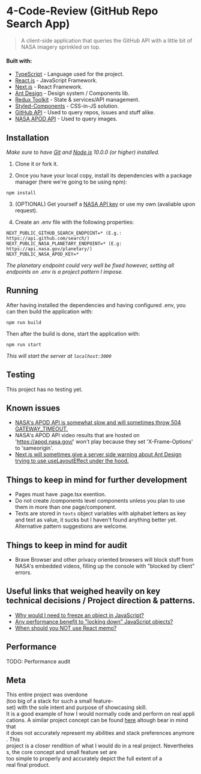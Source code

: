 # 4-Code-Review (GitHub Repo Search App)

> A client-side application that queries the GitHub API with a little bit of NASA imagery sprinkled on top.

#### Built with:

-   [TypeScript](https://www.typescriptlang.org/) - Language used for the project.
-   [React.js](https://nodejs.org/en/) - JavaScript Framework.
-   [Next.js](https://nextjs.org/) - React Framework.
-   [Ant Design](https://ant.design/) - Design system / Components lib.
-   [Redux Toolkit](https://redux-toolkit.js.org/) - State & services/API management.
-   [Styled-Components](https://styled-components.com/) - CSS-in-JS solution.
-   [GitHub API](https://docs.github.com/en/rest) - Used to query repos, issues and stuff alike.
-   [NASA APOD API](https://github.com/nasa/apod-api) - Used to query images.

## Installation

_Make sure to have [Git](http://git-scm.com/) and [Node.js](http://nodejs.org/) 10.0.0 (or higher) installed._

1. Clone it or fork it.

2. Once you have your local copy, install its dependencies with a package manager (here we're going to be using npm):

```
npm install
```

3. (OPTIONAL) Get yourself a [NASA API key](https://api.nasa.gov/) or use my own (avaliable upon request).

4. Create an .env file with the following properties:

```
NEXT_PUBLIC_GITHUB_SEARCH_ENDPOINT=* (E.g.: https://api.github.com/search/)
NEXT_PUBLIC_NASA_PLANETARY_ENDPOINT=* (E.g: https://api.nasa.gov/planetary/)
NEXT_PUBLIC_NASA_APOD_KEY=*
```

_The planetary endpoint could very well be fixed however, setting all endpoints on .env is a project pattern I impose._

## Running

After having installed the dependencies and having configured .env, you can then build the application with:

```
npm run build
```

Then after the build is done, start the application with:

```
npm run start
```

_This will start the server at `localhost:3000`_

## Testing

This project has no testing yet.

## Known issues

-   [NASA's APOD API is somewhat slow and will sometimes throw 504 GATEWAY_TIMEOUT.](https://github.com/nasa/apod-api#api-reliability)
-   NASA's APOD API video results that are hosted on 'https://apod.nasa.gov/' won't play because they set 'X-Frame-Options' to 'sameorigin'.
-   [Next.js will sometimes give a server side warning about Ant Design trying to use useLayoutEffect under the hood.](https://github.com/ant-design/ant-design/issues/30396)

## Things to keep in mind for further development

-   Pages must have .page.tsx exention.
-   Do not create /components level components unless you plan to use them in more than one page/component.
-   Texts are stored in `texts` object variables with alphabet letters as key and text as value, it sucks but I haven't found anything better yet. Alternative pattern suggestions are welcome.

## Things to keep in mind for audit

-   Brave Browser and other privacy oriented browsers will block stuff from NASA's embedded videos, filling up the console with "blocked by client" errors.

## Useful links that weighed heavily on key technical decisions / Project direction & patterns.

-   [Why would I need to freeze an object in JavaScript?](https://stackoverflow.com/q/14791302/10088643)
-   [Any performance benefit to "locking down" JavaScript objects?](https://stackoverflow.com/q/8435080/10088643)
-   [When should you NOT use React memo?](https://stackoverflow.com/questions/53074551/when-should-you-not-use-react-memo)

## Performance

TODO: Performance audit

## Meta

This entire project was overdone (too big of a stack for such a small feature-set) with the sole intent and purpose of showcasing skill.
It is a good example of how I would normally code and perform on real applications.
A similar project concept can be found [here](https://github.com/GoldenMaximo/Github-User-Query) altough bear in mind that it does not accurately represent my abilities and stack preferences anymore.
This project is a closer rendition of what I would do in a real project. Nevertheless, the core concept and small feature set are too simple to properly and accurately depict the full extent of a real final product.
